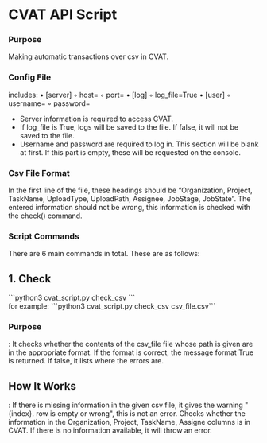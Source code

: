 # CVAT API Script

### Purpose
Making automatic transactions over csv in CVAT.

### Config File
includes:
•	[server]
    ◦	host= 
    ◦	port=
•	[log]
    ◦	log_file=True
•	[user]
    ◦	username=
    ◦	password=

* Server information is required to access CVAT.
* If log_file is True, logs will be saved to the file. If false, it will not be saved to the file.
* Username and password are required to log in. This section will be blank at first. If this part is empty, these will be requested on the console.


### Csv File Format
In the first line of the file, these headings should be “Organization, Project, TaskName, UploadType, UploadPath, Assignee, JobStage, JobState”. The entered information should not be wrong, this information is checked with the check() command.

### Script Commands
There are 6 main commands in total. These are as follows:
<h2>1.	Check</h2>
```python3 cvat_script.py check_csv <csv_file>``` </br>
for example: ```python3 cvat_script.py check_csv csv_file.csv```

<h3>Purpose</h3>: It checks whether the contents of the csv_file file whose path is given are in the appropriate format. If the format is correct, the message format True is returned. If false, it lists where the errors are.
<h2>How It Works</h2>: If there is missing information in the given csv file, it gives the warning "{index}. row is empty or wrong", this is not an error. Checks whether the information in the Organization, Project, TaskName, Assigne columns is in CVAT. If there is no information available, it will throw an error.
